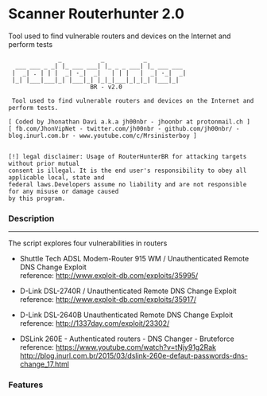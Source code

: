 # Scanner Routerhunter 2.0
 Tool used to find vulnerable routers and devices on the Internet and perform tests

```
	          _	          _           _		   		   
  ___ ___ _ _| |_ ___ ___| |_ _ _ ___| |_ ___ ___ 
 |  _| . | | |  _| -_|  _|   | | |   |  _| -_|  _|
 |_| |___|___|_| |___|_| |_|_|___|_|_|_| |___|_|
				       BR - v2.0

 Tool used to find vulnerable routers and devices on the Internet and perform tests.

[ Coded by Jhonathan Davi a.k.a jh00nbr - jhoonbr at protonmail.ch ]
[ fb.com/JhonVipNet - twitter.com/jh00nbr - github.com/jh00nbr/ - blog.inurl.com.br - www.youtube.com/c/Mrsinisterboy ]


[!] legal disclaimer: Usage of RouterHunterBR for attacking targets without prior mutual 
consent is illegal. It is the end user's responsibility to obey all applicable local, state and 
federal laws.Developers assume no liability and are not responsible for any misuse or damage caused
by this program.  
```

### Description
------
  The script explores four vulnerabilities in routers
 * Shuttle Tech ADSL Modem-Router 915 WM / Unauthenticated Remote DNS Change Exploit            
  reference: http://www.exploit-db.com/exploits/35995/

 * D-Link DSL-2740R / Unauthenticated Remote DNS Change Exploit           
  reference: http://www.exploit-db.com/exploits/35917/

 * D-Link DSL-2640B Unauthenticated Remote DNS Change Exploit            
   reference: http://1337day.com/exploit/23302/ 

 * DSLink 260E - Authenticated routers - DNS Changer - Bruteforce 
   reference: https://www.youtube.com/watch?v=tNjy91g2Rak                             
   http://blog.inurl.com.br/2015/03/dslink-260e-defaut-passwords-dns-change_17.html 
### Features

